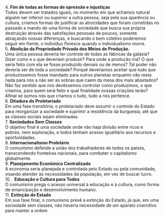 <span class="censor">4. **Fim de todas as formas de opressão e injustiças**
<br>
	Todos devem ser tratados iguais, no momento em que achamos natural alguém ser inferior ou superior a outra pessoa, seja pela sua aparência ou cultura, criamos formas de justificar as atrocidades que foram cometidas no passado a mando de uma forma de sociedade que busca sua própria destruição através das satisfações pessoais de poucos, somente abraçando nossas diferenças, e buscando o bem coletivo poderemos seguir em frente, o indivíduo floresce quando o individualismo morre.</span>
	<br>
<span class="censor">5. **Abolição da Propriedade Privada dos Meios de Produção.**</span><br>
	<span class="censor">Uma única pessoa deveria ter controle de todas as fábricas da galáxia? Dizer como e o que deveriam produzir? Para onde a produção iria? O que seria feito com ela se fosse produzido demais ou de menos? Tal poder não deveria ser de toda a sociedade?</span> Porquê deveríamos aceitar que tudo que produzissemos fosse mandado para outros planetas enquanto não resta nada para nós <span class="censor">a não ser as sobras que caem da mesa dos mais abastados</span>? Não faz sentido que nós devêssemos controlar como produzimos, o que criamos, para quem será feito e qual finalidade nossas criações terão? Afinal se somos nós que criamos o tudo, tudo a nós pertence.
	<br>
6. **Ditadura do Proletariado**<br>
    Em uma fase transitória, o proletariado deve assumir o controle do Estado para reorganizar a sociedade e suprimir a resistência da burguesia, até que as classes sociais sejam eliminadas.
    <br>
7. **Sociedades Sem Classes**<br>
	   O objetivo final é uma sociedade onde não haja divisão entre ricos e pobres, nem exploração, e todos tenham acesso igualitário aos recursos e oportunidades.
	   <br>
8. **Internacionalismo Proletário**<br>
	   O comunismo defende a união dos trabalhadores de todos os países, transcendendo fronteiras nacionais, para combater o capitalismo globalmente.
	   <br>
9. **Planejamento Econômico Centralizado**<br>
	   A economia seria planejada e controlada pelo Estado ou pela comunidade, visando atender às necessidades da população, em vez de buscar lucro.
	   <br>
10. . **Educação e Cultura para Todos**<br>
	O comunismo prega o acesso universal à educação e à cultura, como forma de emancipação e desenvolvimento humano.
   <br>
11. **Extinção do Estado**<br>
    Em sua fase final, o comunismo prevê a extinção do Estado, já que, em uma sociedade sem classes, não haveria necessidade de um aparato coercitivo para manter a ordem.